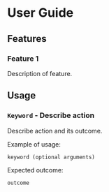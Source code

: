 # User Guide

## Features

### Feature 1
Description of feature.

## Usage

### `Keyword` - Describe action

Describe action and its outcome.

Example of usage:

`keyword (optional arguments)`

Expected outcome:

`outcome`